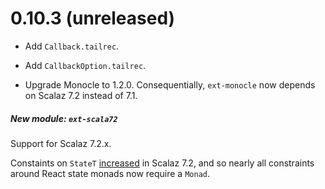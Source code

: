 # 0.10.3 (unreleased)

* Add `Callback.tailrec`.
* Add `CallbackOption.tailrec`.

* Upgrade Monocle to 1.2.0.
  Consequentially, `ext-monocle` now depends on Scalaz 7.2 instead of 7.1.

##### New module: `ext-scala72`

Support for Scalaz 7.2.x.

Constaints on `StateT` [increased](https://github.com/scalaz/scalaz/commit/a07dc366363a9b3ac311b35abd6a2eb1029b9c99#diff-feaa5593d003806fe7b23a70927a91c7) in Scalaz 7.2,
and so nearly all constraints around React state monads now require a `Monad`.
